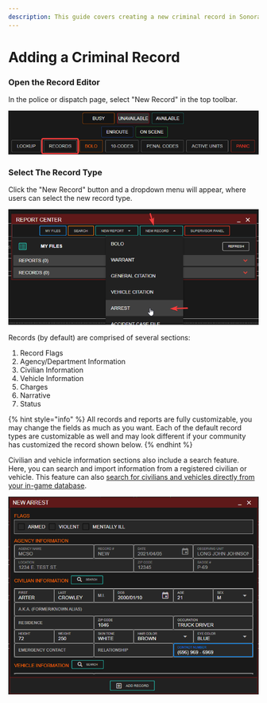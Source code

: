 ```yaml
---
description: This guide covers creating a new criminal record in Sonoran CAD.
---
```


# Adding a Criminal Record

### Open the Record Editor

In the police or dispatch page, select "New Record" in the top toolbar.

![Sonoran CAD's Records Center](<../../.gitbook/assets/image (136) (1).png>)

### Select The Record Type

Click the "New Record" button and a dropdown menu will appear, where users can select the new record type.

![Selecting the New Record you would like to make](<../../.gitbook/assets/image (137).png>)

Records (by default) are comprised of several sections:

1. Record Flags
2. Agency/Department Information
3. Civilian Information
4. Vehicle Information
5. Charges
6. Narrative
7. Status

{% hint style="info" %}
All records and reports are fully customizable, you may change the fields as much as you want. Each of the default record types are customizable as well and may look different if your community has customized the record shown below.
{% endhint %}

Civilian and vehicle information sections also include a search feature. Here, you can search and import information from a registered civilian or vehicle. This feature can also [search for civilians and vehicles directly from your in-game database](../../integration-plugins/database-sync-and-merge/).

![Sonoran CAD's record information search feature](<../../.gitbook/assets/image (139).png>)

